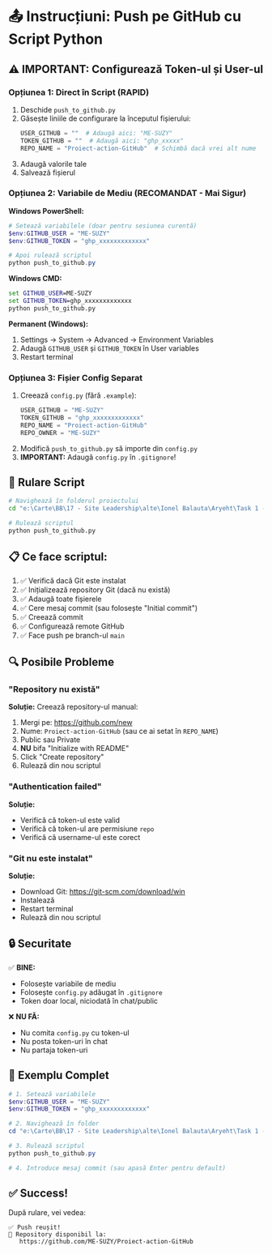 # 📤 Instrucțiuni: Push pe GitHub cu Script Python

## ⚠️ IMPORTANT: Configurează Token-ul și User-ul

### Opțiunea 1: Direct în Script (RAPID)

1. Deschide `push_to_github.py`
2. Găsește liniile de configurare la începutul fișierului:
   ```python
   USER_GITHUB = ""  # Adaugă aici: "ME-SUZY"
   TOKEN_GITHUB = ""  # Adaugă aici: "ghp_xxxxx"
   REPO_NAME = "Proiect-action-GitHub"  # Schimbă dacă vrei alt nume
   ```
3. Adaugă valorile tale
4. Salvează fișierul

### Opțiunea 2: Variabile de Mediu (RECOMANDAT - Mai Sigur)

**Windows PowerShell:**
```powershell
# Setează variabilele (doar pentru sesiunea curentă)
$env:GITHUB_USER = "ME-SUZY"
$env:GITHUB_TOKEN = "ghp_xxxxxxxxxxxxx"

# Apoi rulează scriptul
python push_to_github.py
```

**Windows CMD:**
```cmd
set GITHUB_USER=ME-SUZY
set GITHUB_TOKEN=ghp_xxxxxxxxxxxxx
python push_to_github.py
```

**Permanent (Windows):**
1. Settings → System → Advanced → Environment Variables
2. Adaugă `GITHUB_USER` și `GITHUB_TOKEN` în User variables
3. Restart terminal

### Opțiunea 3: Fișier Config Separat

1. Creează `config.py` (fără `.example`):
   ```python
   USER_GITHUB = "ME-SUZY"
   TOKEN_GITHUB = "ghp_xxxxxxxxxxxxx"
   REPO_NAME = "Proiect-action-GitHub"
   REPO_OWNER = "ME-SUZY"
   ```
2. Modifică `push_to_github.py` să importe din `config.py`
3. **IMPORTANT:** Adaugă `config.py` în `.gitignore`!

## 🚀 Rulare Script

```bash
# Navighează în folderul proiectului
cd "e:\Carte\BB\17 - Site Leadership\alte\Ionel Balauta\Aryeht\Task 1 - Traduce tot site-ul\Doar Google Web\Andreea\Meditatii\2023\Proiect action GitHub"

# Rulează scriptul
python push_to_github.py
```

## 📋 Ce face scriptul:

1. ✅ Verifică dacă Git este instalat
2. ✅ Inițializează repository Git (dacă nu există)
3. ✅ Adaugă toate fișierele
4. ✅ Cere mesaj commit (sau folosește "Initial commit")
5. ✅ Creează commit
6. ✅ Configurează remote GitHub
7. ✅ Face push pe branch-ul `main`

## 🔍 Posibile Probleme

### "Repository nu există"
**Soluție:** Creează repository-ul manual:
1. Mergi pe: https://github.com/new
2. Nume: `Proiect-action-GitHub` (sau ce ai setat în `REPO_NAME`)
3. Public sau Private
4. **NU** bifa "Initialize with README"
5. Click "Create repository"
6. Rulează din nou scriptul

### "Authentication failed"
**Soluție:**
- Verifică că token-ul este valid
- Verifică că token-ul are permisiune `repo`
- Verifică că username-ul este corect

### "Git nu este instalat"
**Soluție:**
- Download Git: https://git-scm.com/download/win
- Instalează
- Restart terminal
- Rulează din nou scriptul

## 🔒 Securitate

✅ **BINE:**
- Folosește variabile de mediu
- Folosește `config.py` adăugat în `.gitignore`
- Token doar local, niciodată în chat/public

❌ **NU FĂ:**
- Nu comita `config.py` cu token-ul
- Nu posta token-uri în chat
- Nu partaja token-uri

## 📝 Exemplu Complet

```powershell
# 1. Setează variabilele
$env:GITHUB_USER = "ME-SUZY"
$env:GITHUB_TOKEN = "ghp_xxxxxxxxxxxxx"

# 2. Navighează în folder
cd "e:\Carte\BB\17 - Site Leadership\alte\Ionel Balauta\Aryeht\Task 1 - Traduce tot site-ul\Doar Google Web\Andreea\Meditatii\2023\Proiect action GitHub"

# 3. Rulează scriptul
python push_to_github.py

# 4. Introduce mesaj commit (sau apasă Enter pentru default)
```

## ✅ Success!

După rulare, vei vedea:
```
✅ Push reușit!
🎉 Repository disponibil la:
   https://github.com/ME-SUZY/Proiect-action-GitHub
```


